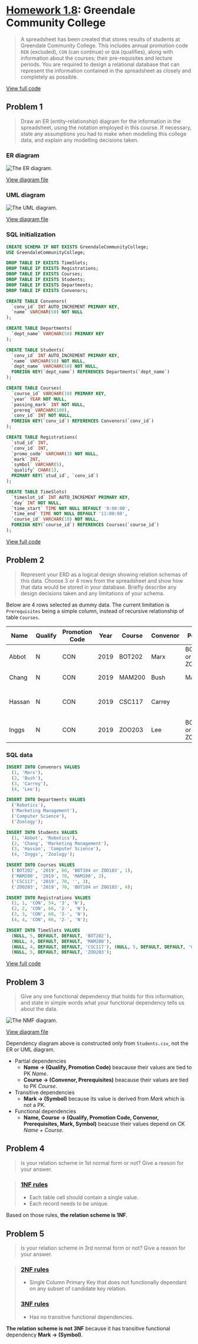 # [Homework 1.8](https://github.com/hendraanggrian/IIT-CS425/blob/assets/assignments/hw8.pdf): Greendale Community College

> A spreadsheet has been created that stores results of students at Greendale
  Community College. This includes annual promotion code `REN` (excluded), `CON`
  (can continue) or `QUA` (qualifies), along with information about the courses;
  their pre-requisites and lecture periods. You are required to design a
  relational database that can represent the information contained in the
  spreadsheet as closely and completely as possible.

[View full code](https://github.com/hendraanggrian/IIT-CS425/blob/main/greendale-community-college/initialize.sql)

## Problem 1

> Draw an ER (entity-relationship) diagram for the information in the
  spreadsheet, using the notation employed in this course. If necessary, state
  any assumptions you had to make when modelling this college data, and explain
  any modelling decisions taken.

### ER diagram

![The ER diagram.](https://github.com/hendraanggrian/IIT-CS425/raw/assets/greendale-community-college/er.png)

[View diagram file](https://github.com/hendraanggrian/IIT-CS425/blob/main/greendale-community-college/er.drawio)

### UML diagram

![The UML diagram.](https://github.com/hendraanggrian/IIT-CS425/raw/assets/greendale-community-college/uml.png)

[View diagram file](https://github.com/hendraanggrian/IIT-CS425/blob/main/greendale-community-college/uml.drawio)

### SQL initialization

```sql
CREATE SCHEMA IF NOT EXISTS GreendaleCommunityCollege;
USE GreendaleCommunityCollege;

DROP TABLE IF EXISTS TimeSlots;
DROP TABLE IF EXISTS Registrations;
DROP TABLE IF EXISTS Courses;
DROP TABLE IF EXISTS Students;
DROP TABLE IF EXISTS Departments;
DROP TABLE IF EXISTS Convenors;

CREATE TABLE Convenors(
  `conv_id` INT AUTO_INCREMENT PRIMARY KEY,
  `name` VARCHAR(50) NOT NULL
);

CREATE TABLE Departments(
  `dept_name` VARCHAR(50) PRIMARY KEY
);

CREATE TABLE Students(
  `conv_id` INT AUTO_INCREMENT PRIMARY KEY,
  `name` VARCHAR(50) NOT NULL,
  `dept_name` VARCHAR(50) NOT NULL,
  FOREIGN KEY(`dept_name`) REFERENCES Departments(`dept_name`)
);

CREATE TABLE Courses(
  `course_id` VARCHAR(10) PRIMARY KEY,
  `year` YEAR NOT NULL,
  `passing_mark` INT NOT NULL,
  `prereq` VARCHAR(100),
  `conv_id` INT NOT NULL,
  FOREIGN KEY(`conv_id`) REFERENCES Convenors(`conv_id`)
);

CREATE TABLE Registrations(
  `stud_id` INT,
  `conv_id` INT,
  `promo_code` VARCHAR(3) NOT NULL,
  `mark` INT,
  `symbol` VARCHAR(5),
  `qualify` CHAR(1),
  PRIMARY KEY(`stud_id`, `conv_id`)
);

CREATE TABLE TimeSlots(
  `timeslot_id` INT AUTO_INCREMENT PRIMARY KEY,
  `day` INT NOT NULL,
  `time_start` TIME NOT NULL DEFAULT '9:00:00',
  `time_end` TIME NOT NULL DEFAULT '11:00:00',
  `course_id` VARCHAR(10) NOT NULL,
  FOREIGN KEY(`course_id`) REFERENCES Courses(`course_id`)
);
```

[View full code](https://github.com/hendraanggrian/IIT-CS425/blob/main/greendale-community-college/initialize.sql)

## Problem 2

> Represent your ERD as a logical design showing relation schemas of this data.
  Choose 3 or 4 rows from the spreadsheet and show how that data would be stored
  in your database. Briefly describe any design decisions taken and any
  limitations of your schema.

Below are 4 rows selected as dummy data. The current limitation is
`Prerequisites` being a simple column, instead of recursive relationship of
table `Courses`.

| Name | Qualify | Promotion Code | Year | Course | Convenor | Periods | Mark | Symbol |
| --- | --- | --- | --- | --- | --- | --- | --- | --- |
| Abbot | N | CON | 2019 | BOT202 | Marx | BOT104 or ZOO103 | 5th Daily	54 | 3 |
| Chang | N | CON | 2019 | MAM200 | Bush | MAM100 | 4th Daily | 66 | 2- |
| Hassan | N | CON | 2019 | CSC117 | Carrey | | 4th or 5th Daily | 60 | 2- |
| Inggs | N | CON | 2019 | ZOO203 | Lee | BOT104 or ZOO103 | 5th Daily	66 | 2- |

### SQL data

```sql
INSERT INTO Convenors VALUES
  (1, 'Marx'),
  (2, 'Bush'),
  (3, 'Carrey'),
  (4, 'Lee');

INSERT INTO Departments VALUES
  ('Robotics'),
  ('Marketing Management'),
  ('Computer Science'),
  ('Zoology');

INSERT INTO Students VALUES
  (1, 'Abbot', 'Robotics'),
  (2, 'Chang', 'Marketing Management'),
  (3, 'Hassan', 'Computer Science'),
  (4, 'Inggs', 'Zoology');

INSERT INTO Courses VALUES
  ('BOT202', '2019', 60, 'BOT104 or ZOO103', 1),
  ('MAM200', '2019', 70, 'MAM100', 2),
  ('CSC117', '2019', 70, '', 3),
  ('ZOO203', '2019', 70, 'BOT104 or ZOO103', 4);

INSERT INTO Registrations VALUES
  (1, 1, 'CON', 54, '3', 'N'),
  (2, 2, 'CON', 66, '2-', 'N'),
  (3, 3, 'CON', 60, '2-', 'N'),
  (4, 4, 'CON', 66, '2-', 'N');

INSERT INTO TimeSlots VALUES
  (NULL, 5, DEFAULT, DEFAULT, 'BOT202'),
  (NULL, 4, DEFAULT, DEFAULT, 'MAM200'),
  (NULL, 4, DEFAULT, DEFAULT, 'CSC117'), (NULL, 5, DEFAULT, DEFAULT, 'CSC117'),
  (NULL, 5, DEFAULT, DEFAULT, 'ZOO203');
```

[View full code](https://github.com/hendraanggrian/IIT-CS425/blob/main/greendale-community-college/data.sql)

## Problem 3

> Give any one functional dependency that holds for this information, and state
  in simple words what your functional dependency tells us about the data.

![The NMF diagram.](https://github.com/hendraanggrian/IIT-CS425/raw/assets/greendale-community-college/nmf.png)

[View diagram file](https://github.com/hendraanggrian/IIT-CS425/blob/main/greendale-community-college/nmf.drawio)

Dependency diagram above is constructed only from `Students.csv`, not the ER or
UML diagram.

- Partial dependencies
  - **Name &rarr; (Qualify, Promotion Code)** beacause their values are tied to
    PK *Name*.
  - **Course &rarr; (Convenor, Prerequisites)** beacause their
    values are tied to PK *Course*.
- Transitive dependencies
  - **Mark &rarr; (Symbol)** because its value is derived from *Mark* which is
    not a PK.
- Functional dependencies
  - **Name, Course &rarr; (Qualify, Promotion Code, Convenor, Prerequisites,
    Mark, Symbol)** beacuse their values depend on CK *Name + Course*.

## Problem 4

> Is your relation scheme in 1st normal form or not? Give a reason for your
  answer.

> ### [1NF rules](../nmf.md#1nf-rules)
>
> - Each table cell should contain a single value.
> - Each record needs to be unique.

Based on those rules, **the relation scheme is 1NF**.

## Problem 5

> Is your relation scheme in 3rd normal form or not? Give a reason for your
  answer.

> ### [2NF rules](../nmf.md#2nf-rules)
>
> - Single Column Primary Key that does not functionally dependant on any subset
  of candidate key relation.
>
>
> ### [3NF rules](../nmf.md#1nf-rules)
>
> - Has no transitive functional dependencies.

**The relation scheme is not 3NF** because it has transitive functional
dependency **Mark &rarr; (Symbol)**.

